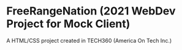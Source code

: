 # FreeRangeNation (2021 WebDev Project for Mock Client)
A HTML/CSS project created in TECH360 (America On Tech Inc.)
